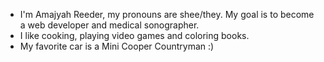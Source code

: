 - I'm Amajyah Reeder, my pronouns are shee/they. My goal is to become a web developer and medical sonographer.
- I like cooking, playing video games and coloring books.
- My favorite car is a Mini Cooper Countryman :)


<!---
amajyahr/amajyahr is a ✨ special ✨ repository because its `README.md` (this file) appears on your GitHub profile.
You can click the Preview link to take a look at your changes.
--->
